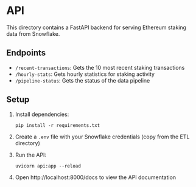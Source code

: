 # API

This directory contains a FastAPI backend for serving Ethereum staking data from Snowflake.

## Endpoints

- `/recent-transactions`: Gets the 10 most recent staking transactions
- `/hourly-stats`: Gets hourly statistics for staking activity
- `/pipeline-status`: Gets the status of the data pipeline

## Setup

1. Install dependencies:
   ```
   pip install -r requirements.txt
   ```

2. Create a `.env` file with your Snowflake credentials (copy from the ETL directory)

3. Run the API:
   ```
   uvicorn api:app --reload
   ```

4. Open http://localhost:8000/docs to view the API documentation
